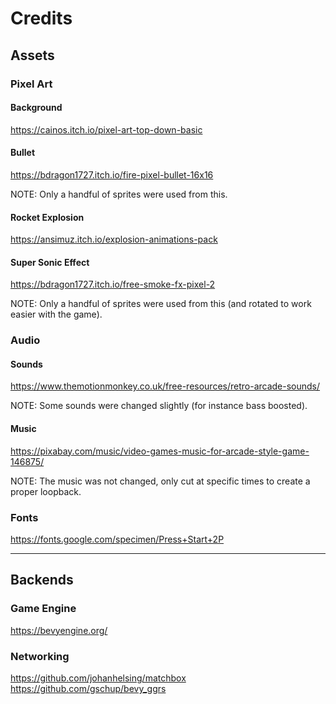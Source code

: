 # Credits

## Assets

### Pixel Art

#### Background

https://cainos.itch.io/pixel-art-top-down-basic

#### Bullet

https://bdragon1727.itch.io/fire-pixel-bullet-16x16

NOTE: Only a handful of sprites were used from this.

#### Rocket Explosion

https://ansimuz.itch.io/explosion-animations-pack

#### Super Sonic Effect

https://bdragon1727.itch.io/free-smoke-fx-pixel-2

NOTE: Only a handful of sprites were used from this
(and rotated to work easier with the game).

### Audio

#### Sounds

https://www.themotionmonkey.co.uk/free-resources/retro-arcade-sounds/

NOTE: Some sounds were changed slightly (for instance bass boosted).

#### Music

https://pixabay.com/music/video-games-music-for-arcade-style-game-146875/

NOTE: The music was not changed, only cut at specific times to create
a proper loopback.

### Fonts

https://fonts.google.com/specimen/Press+Start+2P

---

## Backends

### Game Engine

https://bevyengine.org/

### Networking

https://github.com/johanhelsing/matchbox
https://github.com/gschup/bevy_ggrs
